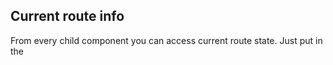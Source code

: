 ## Current route info
From every child component you can access current 
route state. Just put in the <script> tag:
```javascript
export let currentRoute
```
That's it! 

### Example
```javascript
{
  "fullPath": "/test/value?name=Alex&age=23",
  "params": {
    "param1": "value"
  },
  "query": {
    "name": "Alex",
    "age": "23"
  },
  "meta": {
    "pageTitle": "Title!"
  }
}
```

You can also get current outlet HTML element like this:
```javascript
export let outlet
console.log(outlet) // <div class="easyroute-outlet">...</div>
```

By default route info object is immutable, 
however, you can see `meta` field in the example above. 

Just like in VueRouter, you can pass any data to route
with this field. You can also add data in `beforeEach` hook.
